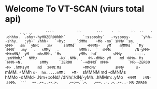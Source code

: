  # Welcome To VT-SCAN (viurs total api)       

` ` ``     .`` ., .   .,.  ` `   ``     ````  ``     `````          ``       ```    `  `     ``  ``   `  
   .ohhho.  .ohy+-hyMRZER00hhh`        `:ssooshy`   -+ysooyy-     `yhh-     -shhy.   :yh+` /hhh+   `+hy:    
    `dMMo    +Mo -mo` sMMy `sm.        yMM-   sm` `yNN:   :m/     smMMd`     +MNMm-   yM`   mMMMs`  `My       
     :MMN`  .my   .   sMMy   .         hMMh:.  `  sMMs     `     /N-yMM+     +M+mMN/  yM    mhsMMh. `Ms       
      yMMs  hd`       sMMy      ----.  .smMMmh/`  NMM/          -N/ .NMN.    +M--dMNo yM    md +NMm- Ms          
      `NMN-+N.        sMMy     `ZER00    `-+dMMd` mMM+         `MR--ZER00    +M- .hMMsyM    md  :NMN:Ms         
       +MMdN/         sMMy      ````` `s-   `mMM. +MMh    `s-  hm.....mMM:   +M-  `sMMNM    md   -dMNMs       
        hMMo         -dMMd-           .Nm+::oNd/   /dNh/:/dN/-yMh.   .hMMm: .yMo`   +NMM   :NN-   .hMMs  ``` ` ` 
        `--          ..--..            .--::-.`     `.--:--.``.-.`   `.---. `.-.`    .-.   .--.    `.-` `MR-ZER00 `
        
 
